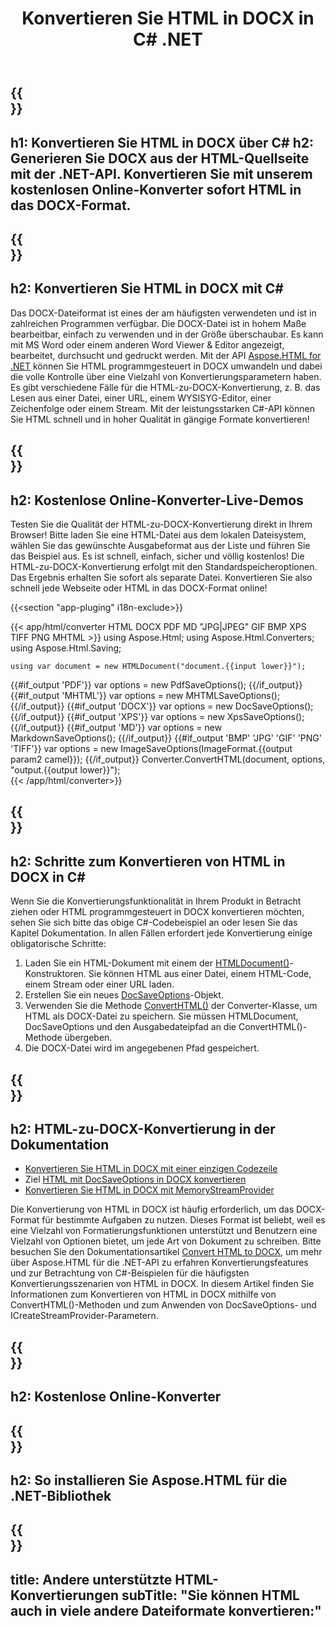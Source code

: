 ﻿---
translation: true
template: /templates/_template-conversion-child.md
title: Konvertieren Sie HTML in DOCX in C# .NET
description: Konvertieren Sie HTML in C# in DOCX. Verwenden Sie einfach die Konverter-API innerhalb von ASP.NET oder einer beliebigen .NET-Anwendung. Probieren Sie den Online-HTML-zu-DOCX-Konverter kostenlos aus!
url: /net/conversion/html-to-docx/
family: html
platformtag: net
feature: conversion
informat: HTML
outformat: DOCX
otherformats: PDF XPS GIF JPEG PNG TIFF BMP XHTML MHTML MD
---

{{<section banner>}}
---
h1: Konvertieren Sie HTML in DOCX über C#
h2: Generieren Sie DOCX aus der HTML-Quellseite mit der .NET-API. Konvertieren Sie mit unserem kostenlosen Online-Konverter sofort HTML in das DOCX-Format.
---

{{<section overview>}}
---
h2: Konvertieren Sie HTML in DOCX mit C#
---

Das DOCX-Dateiformat ist eines der am häufigsten verwendeten und ist in zahlreichen Programmen verfügbar. Die DOCX-Datei ist in hohem Maße bearbeitbar, einfach zu verwenden und in der Größe überschaubar. Es kann mit MS Word oder einem anderen Word Viewer & Editor angezeigt, bearbeitet, durchsucht und gedruckt werden. Mit der API [Aspose.HTML for .NET](https://products.aspose.com/html/net/) können Sie HTML programmgesteuert in DOCX umwandeln und dabei die volle Kontrolle über eine Vielzahl von Konvertierungsparametern haben. Es gibt verschiedene Fälle für die HTML-zu-DOCX-Konvertierung, z. B. das Lesen aus einer Datei, einer URL, einem WYSISYG-Editor, einer Zeichenfolge oder einem Stream. Mit der leistungsstarken C#-API können Sie HTML schnell und in hoher Qualität in gängige Formate konvertieren!

{{<section demos>}}
---
h2: Kostenlose Online-Konverter-Live-Demos
---

Testen Sie die Qualität der HTML-zu-DOCX-Konvertierung direkt in Ihrem Browser! Bitte laden Sie eine HTML-Datei aus dem lokalen Dateisystem, wählen Sie das gewünschte Ausgabeformat aus der Liste und führen Sie das Beispiel aus. Es ist schnell, einfach, sicher und völlig kostenlos! Die HTML-zu-DOCX-Konvertierung erfolgt mit den Standardspeicheroptionen. Das Ergebnis erhalten Sie sofort als separate Datei. Konvertieren Sie also schnell jede Webseite oder HTML in das DOCX-Format online!

{{<section "app-pluging" i18n-exclude>}}

{{< app/html/converter HTML DOCX PDF MD "JPG|JPEG" GIF BMP XPS TIFF PNG MHTML >}}
using Aspose.Html;
using Aspose.Html.Converters;
using Aspose.Html.Saving;

    using var document = new HTMLDocument("document.{{input lower}}");
{{#if_output 'PDF'}}
    var options = new PdfSaveOptions();
{{/if_output}}
{{#if_output 'MHTML'}}
    var options = new MHTMLSaveOptions();
{{/if_output}}
{{#if_output 'DOCX'}}
    var options = new DocSaveOptions();
{{/if_output}}
{{#if_output 'XPS'}}
    var options = new XpsSaveOptions();
{{/if_output}}
{{#if_output 'MD'}}
    var options = new MarkdownSaveOptions();
{{/if_output}}
{{#if_output 'BMP' 'JPG' 'GIF' 'PNG' 'TIFF'}}
    var options = new ImageSaveOptions(ImageFormat.{{output param2 camel}});
{{/if_output}}
    Converter.ConvertHTML(document, options, "output.{{output lower}}");   
{{< /app/html/converter>}} 


{{<section steps>}}
---
h2: Schritte zum Konvertieren von HTML in DOCX in C#
---

Wenn Sie die Konvertierungsfunktionalität in Ihrem Produkt in Betracht ziehen oder HTML programmgesteuert in DOCX konvertieren möchten, sehen Sie sich bitte das obige C#-Codebeispiel an oder lesen Sie das Kapitel Dokumentation. In allen Fällen erfordert jede Konvertierung einige obligatorische Schritte:
1. Laden Sie ein HTML-Dokument mit einem der [HTMLDocument()](https://apireference.aspose.com/html/net/aspose.html/htmldocument)-Konstruktoren. Sie können HTML aus einer Datei, einem HTML-Code, einem Stream oder einer URL laden.
1. Erstellen Sie ein neues [DocSaveOptions](https://apireference.aspose.com/html/net/aspose.html.saving/docsaveoptions)-Objekt.
1. Verwenden Sie die Methode [ConvertHTML()](https://apireference.aspose.com/html/net/aspose.html.converters/converter/converthtml/) der Converter-Klasse, um HTML als DOCX-Datei zu speichern. Sie müssen HTMLDocument, DocSaveOptions und den Ausgabedateipfad an die ConvertHTML()-Methode übergeben.
1. Die DOCX-Datei wird im angegebenen Pfad gespeichert.




{{<section documentation>}}
---
h2: HTML-zu-DOCX-Konvertierung in der Dokumentation
---

  - <a href="https://docs.aspose.com/html/net/converting-between-formats/html-to-docx/#html-to-docx-durch-eine-einzelne-codezeile " target="_blank">Konvertieren Sie HTML in DOCX mit einer einzigen Codezeile</a>
  - Ziel <a href="https://docs.aspose.com/html/net/converting-between-formats/html-to-docx/#convert-html-to-docx-in-c-using-docsaveoptions" target="_blank">HTML mit DocSaveOptions in DOCX konvertieren</a>
  - <a href="https://docs.aspose.com/html/net/converting-between-formats/html-to-docx/#output-stream-providers" target="_blank">Konvertieren Sie HTML in DOCX mit MemoryStreamProvider</a>

Die Konvertierung von HTML in DOCX ist häufig erforderlich, um das DOCX-Format für bestimmte Aufgaben zu nutzen. Dieses Format ist beliebt, weil es eine Vielzahl von Formatierungsfunktionen unterstützt und Benutzern eine Vielzahl von Optionen bietet, um jede Art von Dokument zu schreiben. Bitte besuchen Sie den Dokumentationsartikel [Convert HTML to DOCX](https://docs.aspose.com/html/net/converting-between-formats/html-to-docx/), um mehr über Aspose.HTML für die .NET-API zu erfahren Konvertierungsfeatures und zur Betrachtung von C#-Beispielen für die häufigsten Konvertierungsszenarien von HTML in DOCX. In diesem Artikel finden Sie Informationen zum Konvertieren von HTML in DOCX mithilfe von ConvertHTML()-Methoden und zum Anwenden von DocSaveOptions- und ICreateStreamProvider-Parametern.

{{<section online-converters>}}
---
h2: Kostenlose Online-Konverter
---

{{<section get-started>}}
---
h2: So installieren Sie Aspose.HTML für die .NET-Bibliothek
---

{{<section other-conversions>}}
---
title: Andere unterstützte HTML-Konvertierungen
subTitle: "Sie können HTML auch in viele andere Dateiformate konvertieren:"
---